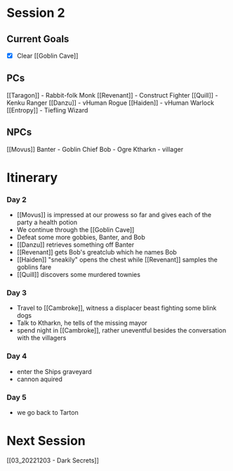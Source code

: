 # Session 2
## Current Goals
- [x] Clear [[Goblin Cave]]

## PCs
[[Taragon]] - Rabbit-folk Monk
[[Revenant]] - Construct Fighter
[[Quill]] - Kenku Ranger
[[Danzu]] - vHuman Rogue
[[Haiden]] - vHuman Warlock
[[Entropy]] - Tiefling Wizard

## NPCs
[[Movus]]
Banter - Goblin Chief
Bob - Ogre
Ktharkn - villager

# Itinerary
### Day 2
- [[Movus]] is impressed at our prowess so far and gives each of the party a health potion
- We continue through the [[Goblin Cave]]
- Defeat some more gobbies, Banter, and Bob
- [[Danzu]] retrieves something off Banter
- [[Revenant]] gets Bob's greatclub which he names Bob
- [[Haiden]] "sneakily" opens the chest while [[Revenant]] samples the goblins fare
- [[Quill]] discovers some murdered townies
### Day 3
- Travel to [[Cambroke]], witness a displacer beast fighting some blink dogs
- Talk to Ktharkn, he tells of the missing mayor
- spend night in [[Cambroke]], rather uneventful besides the conversation with the villagers
### Day 4
- enter the Ships graveyard
- cannon aquired
### Day  5
- we go back to Tarton

# Next Session
[[03_20221203 - Dark Secrets]]
